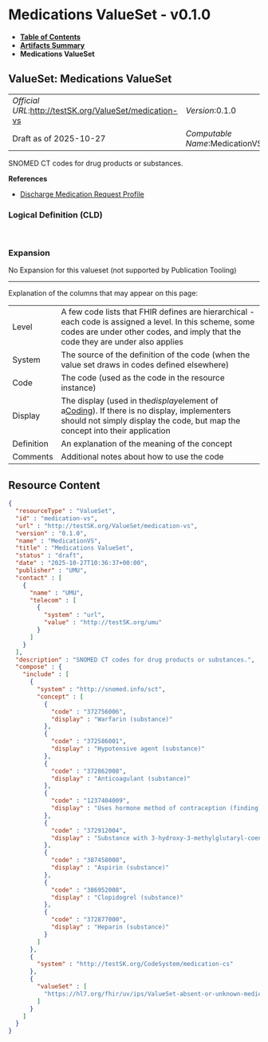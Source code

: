 # Medications ValueSet - v0.1.0

* [**Table of Contents**](toc.md)
* [**Artifacts Summary**](artifacts.md)
* **Medications ValueSet**

## ValueSet: Medications ValueSet 

| | |
| :--- | :--- |
| *Official URL*:http://testSK.org/ValueSet/medication-vs | *Version*:0.1.0 |
| Draft as of 2025-10-27 | *Computable Name*:MedicationVS |

 
SNOMED CT codes for drug products or substances. 

 **References** 

* [Discharge Medication Request Profile](StructureDefinition-discharge-medication-request-profile.md)

### Logical Definition (CLD)

 

### Expansion

No Expansion for this valueset (not supported by Publication Tooling)

-------

 Explanation of the columns that may appear on this page: 

| | |
| :--- | :--- |
| Level | A few code lists that FHIR defines are hierarchical - each code is assigned a level. In this scheme, some codes are under other codes, and imply that the code they are under also applies |
| System | The source of the definition of the code (when the value set draws in codes defined elsewhere) |
| Code | The code (used as the code in the resource instance) |
| Display | The display (used in the*display*element of a[Coding](http://hl7.org/fhir/R5/datatypes.html#Coding)). If there is no display, implementers should not simply display the code, but map the concept into their application |
| Definition | An explanation of the meaning of the concept |
| Comments | Additional notes about how to use the code |



## Resource Content

```json
{
  "resourceType" : "ValueSet",
  "id" : "medication-vs",
  "url" : "http://testSK.org/ValueSet/medication-vs",
  "version" : "0.1.0",
  "name" : "MedicationVS",
  "title" : "Medications ValueSet",
  "status" : "draft",
  "date" : "2025-10-27T10:36:37+00:00",
  "publisher" : "UMU",
  "contact" : [
    {
      "name" : "UMU",
      "telecom" : [
        {
          "system" : "url",
          "value" : "http://testSK.org/umu"
        }
      ]
    }
  ],
  "description" : "SNOMED CT codes for drug products or substances.",
  "compose" : {
    "include" : [
      {
        "system" : "http://snomed.info/sct",
        "concept" : [
          {
            "code" : "372756006",
            "display" : "Warfarin (substance)"
          },
          {
            "code" : "372586001",
            "display" : "Hypotensive agent (substance)"
          },
          {
            "code" : "372862008",
            "display" : "Anticoagulant (substance)"
          },
          {
            "code" : "1237404009",
            "display" : "Uses hormone method of contraception (finding)"
          },
          {
            "code" : "372912004",
            "display" : "Substance with 3-hydroxy-3-methylglutaryl-coenzyme A reductase inhibitor mechanism of action (substance)"
          },
          {
            "code" : "387458008",
            "display" : "Aspirin (substance)"
          },
          {
            "code" : "386952008",
            "display" : "Clopidogrel (substance)"
          },
          {
            "code" : "372877000",
            "display" : "Heparin (substance)"
          }
        ]
      },
      {
        "system" : "http://testSK.org/CodeSystem/medication-cs"
      },
      {
        "valueSet" : [
          "https://hl7.org/fhir/uv/ips/ValueSet-absent-or-unknown-medications-uv-ips.html"
        ]
      }
    ]
  }
}

```
